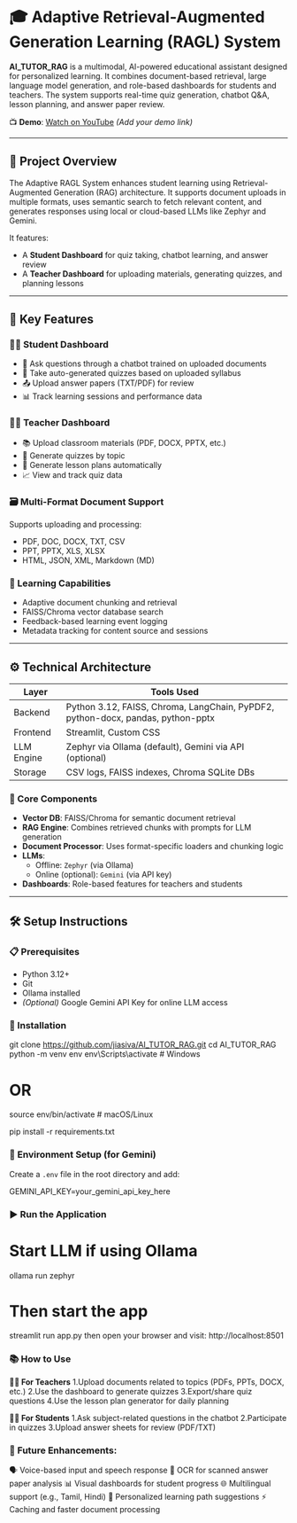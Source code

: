 
# 🎓 Adaptive Retrieval-Augmented Generation Learning (RAGL) System

**AI_TUTOR_RAG** is a multimodal, AI-powered educational assistant designed for personalized learning. It combines document-based retrieval, large language model generation, and role-based dashboards for students and teachers. The system supports real-time quiz generation, chatbot Q&A, lesson planning, and answer paper review.

📺 **Demo**: [Watch on YouTube](#) *(Add your demo link)*

---

## 📘 Project Overview

The Adaptive RAGL System enhances student learning using Retrieval-Augmented Generation (RAG) architecture. It supports document uploads in multiple formats, uses semantic search to fetch relevant content, and generates responses using local or cloud-based LLMs like Zephyr and Gemini.

It features:
- A **Student Dashboard** for quiz taking, chatbot learning, and answer review
- A **Teacher Dashboard** for uploading materials, generating quizzes, and planning lessons

---

## 🔑 Key Features

### 🧑‍🎓 Student Dashboard
- 🤖 Ask questions through a chatbot trained on uploaded documents
- 📝 Take auto-generated quizzes based on uploaded syllabus
- 📤 Upload answer papers (TXT/PDF) for review
- 📊 Track learning sessions and performance data

### 👩‍🏫 Teacher Dashboard
- 📚 Upload classroom materials (PDF, DOCX, PPTX, etc.)
- 📝 Generate quizzes by topic
- 📄 Generate lesson plans automatically
- 📈 View and track quiz data

### 🗃️ Multi-Format Document Support
Supports uploading and processing:
- PDF, DOC, DOCX, TXT, CSV
- PPT, PPTX, XLS, XLSX
- HTML, JSON, XML, Markdown (MD)

### 🧠 Learning Capabilities
- Adaptive document chunking and retrieval
- FAISS/Chroma vector database search
- Feedback-based learning event logging
- Metadata tracking for content source and sessions

---

## ⚙️ Technical Architecture

| Layer       | Tools Used |
|-------------|-------------|
| Backend     | Python 3.12, FAISS, Chroma, LangChain, PyPDF2, python-docx, pandas, python-pptx |
| Frontend    | Streamlit, Custom CSS |
| LLM Engine  | Zephyr via Ollama (default), Gemini via API (optional) |
| Storage     | CSV logs, FAISS indexes, Chroma SQLite DBs |

### 🧱 Core Components

- **Vector DB**: FAISS/Chroma for semantic document retrieval
- **RAG Engine**: Combines retrieved chunks with prompts for LLM generation
- **Document Processor**: Uses format-specific loaders and chunking logic
- **LLMs**: 
  - Offline: `Zephyr` (via Ollama)
  - Online (optional): `Gemini` (via API key)
- **Dashboards**: Role-based features for teachers and students

---

## 🛠️ Setup Instructions

### 📋 Prerequisites
- Python 3.12+
- Git
- Ollama installed
- *(Optional)* Google Gemini API Key for online LLM access

### 🔧 Installation
git clone https://github.com/jiasiva/AI_TUTOR_RAG.git
cd AI_TUTOR_RAG
python -m venv env
env\Scripts\activate     # Windows
# OR
source env/bin/activate  # macOS/Linux

pip install -r requirements.txt


### 🔐 Environment Setup (for Gemini)

Create a `.env` file in the root directory and add:

GEMINI_API_KEY=your_gemini_api_key_here



### ▶️ Run the Application

 # Start LLM if using Ollama
ollama run zephyr

# Then start the app
streamlit run app.py
then open your browser and visit: http://localhost:8501

### 📚 How to Use

**👩‍🏫 For Teachers**
1.Upload documents related to topics (PDFs, PPTs, DOCX, etc.)
2.Use the dashboard to generate quizzes
3.Export/share quiz questions
4.Use the lesson plan generator for daily planning

**🧑‍🎓 For Students**
1.Ask subject-related questions in the chatbot
2.Participate in quizzes
3.Upload answer sheets for review (PDF/TXT)

### 🔮 Future Enhancements:
 
🗣️ Voice-based input and speech response
🧾 OCR for scanned answer paper analysis
📊 Visual dashboards for student progress
🌐 Multilingual support (e.g., Tamil, Hindi)
🧠 Personalized learning path suggestions
⚡ Caching and faster document processing
